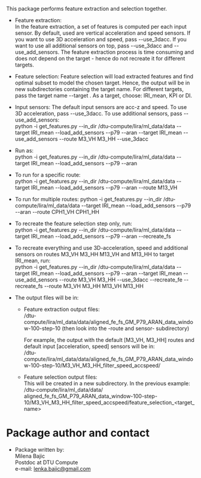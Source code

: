 This package performs feature extraction and selection together.

* Feature extraction:  
In the feature extraction, a set of features is computed per each input sensor. By default, used are vertical acceleration and speed sensors. If you want to use 3D acceleration and speed, pass --use_3dacc. If you want to use all additional sensors on top, pass --use_3dacc and --use_add_sensors. The feature extraction process is time consuming and does not depend on the target - hence do not recreate it for different targets. 

* Feature selection:
Feature selection will load extracted features and find optimal subset to model the chosen target. Hence, the output will be in new subdirectories containing the target name. For different targets, pass the target name --target <name>. As a target, choose: IRI_mean, KPI or DI.

* Input sensors:
The default input sensors are acc-z and speed. To use 3D acceleration, pass --use_3dacc. To use additional sensors, pass --use_add_sensors:  
python -i get_features.py --in_dir /dtu-compute/lira/ml_data/data --target IRI_mean --load_add_sensors --p79 --aran --target IRI_mean --use_add_sensors --route M3_VH M3_HH --use_3dacc 

* Run as:  
python -i get_features.py --in_dir /dtu-compute/lira/ml_data/data --target IRI_mean --load_add_sensors --p79 --aran  

* To run for a specific route:  
python -i get_features.py --in_dir /dtu-compute/lira/ml_data/data --target IRI_mean --load_add_sensors --p79 --aran --route M13_VH

* To run for multiple routes: 
python -i get_features.py --in_dir /dtu-compute/lira/ml_data/data --target IRI_mean --load_add_sensors --p79 --aran --route CPH1_VH CPH1_HH

* To recreate the feature selection step only, run:  
python -i get_features.py --in_dir /dtu-compute/lira/ml_data/data --target IRI_mean --load_add_sensors --p79 --aran --recreate_fs

* To recreate everything and use 3D-acceleration, speed and additional sensors on routes M3_VH M3_HH M13_VH and M13_HH to target IRI_mean, run:  
python -i get_features.py --in_dir /dtu-compute/lira/ml_data/data --target IRI_mean --load_add_sensors --p79 --aran --target IRI_mean --use_add_sensors --route M3_VH M3_HH --use_3dacc --recreate_fe --recreate_fs --route M3_VH M3_HH M13_VH M13_HH

* The output files will be in:
  
  * Feature extraction output files:  
    /dtu-compute/lira/ml_data/data/aligned_fe_fs_GM_P79_ARAN_data_window-100-step-10  (then look into the -route and sensor- subdirectory)
    
    For example, the output with the default [M3_VH, M3_HH] routes and default input [acceleration, speed] sensors will be in:      
    /dtu-compute/lira/ml_data/data/aligned_fe_fs_GM_P79_ARAN_data_window-100-step-10/M3_VH_M3_HH_filter_speed_accspeed/  

  * Feature selection output files:  
    This will be created in a new subdirectory. In the previous example:  
     /dtu-compute/lira/ml_data/data/ aligned_fe_fs_GM_P79_ARAN_data_window-100-step-10/M3_VH_M3_HH_filter_speed_accspeed/feature_selection_<target_name>
    

# Package author and contact
* Package written by: <br/>
Milena Bajic <br/>
Postdoc at DTU Compute <br/>
e-mail: lenka.bajic@gmail.com
